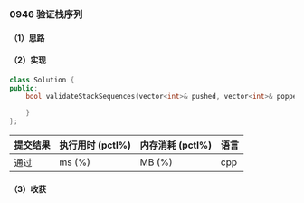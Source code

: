 ### 0946 验证栈序列

#### （1）思路

#### （2）实现

```cpp
class Solution {
public:
    bool validateStackSequences(vector<int>& pushed, vector<int>& popped) {

    }
};
```

| 提交结果 | 执行用时 (pctl%) | 内存消耗 (pctl%) | 语言 |
|:---------|:-----------------|:-----------------|:-----|
| 通过     |  ms (%)   |  MB (%)  | cpp  |

#### （3）收获

